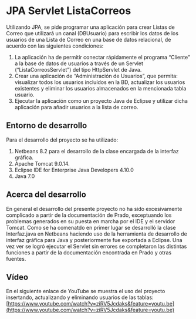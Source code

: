 # JPA Servlet ListaCorreos

Utilizando JPA, se pide programar una aplicación para crear Listas de Correo que utilizará un canal (DBUsuario) para escribir los datos de los usuarios de una Lista de Correo en una base de datos relacional, de acuerdo con las siguientes condiciones:
1. La aplicación ha de permitir conectar rápidamente el programa “Cliente” a la base de datos de usuarios a través de un Servlet (“ListaCorreosServlet”) del tipo HttpServlet de Java.
2. Crear una aplicación de “Administración de Usuarios”, que permita: visualizar todos los usuarios incluídos en la BD, actualizar los usuarios existentes y eliminar los usuarios almacenados en la mencionada tabla usuario.
3. Ejecutar la aplicación como un proyecto Java de Eclipse y utilizar dicha aplicación para añadir usuarios a la lista de correo.

## Entorno de desarrollo
Para el desarrollo del proyecto se ha utilizado:
1. Netbeans 8.2 para el desarrollo de la clase encargada de la interfaz gráfica.
2. Apache Tomcat 9.0.14.
3. Eclipse IDE for Enterprise Java Developers 4.10.0
4. Java 7.0

## Acerca del desarrollo
En general el desarrollo del presente proyecto no ha sido excesivamente complicado a partir de la documentación de Prado, exceptuando los problemas generados en su puesta en marcha por el IDE y el servidor Tomcat.
Como se ha comenatdo en primer lugar se desarrolló la clase Interfaz.java en Netbeans haciendo uso de la herramienta de desarrollo de interfaz gráfica para Java y posteriormente fue exportada a Eclipse. Una vez ver se logró ejecutar el Servlet sin errores se completaron las distintas funciones a partir de la documentación encontrada en Prado y otras fuentes.

## Vídeo
En el siguiente enlace de YouTube se muestra el uso del proyecto insertando, actualizando y eliminando usuarios de las tablas:
[https://www.youtube.com/watch?v=ziRV5Jcdaks&feature=youtu.be](https://www.youtube.com/watch?v=ziRV5Jcdaks&feature=youtu.be)
